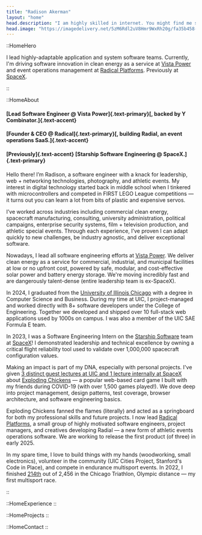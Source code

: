 ```yaml
---
title: "Radison Akerman"
layout: "home"
head.description: "I am highly skilled in internet. You might find me solving niche problems with programming, over yonder with my camera, or working on something radical."
head.image: "https://imagedelivery.net/5zM6Rdl2uV8Hmr9WxRh20g/fa35b458-67ec-4711-0256-9f68535cbd00/md"
---
```


::HomeHero

I lead highly-adaptable application and system software teams. 
Currently, I'm driving software innovation in clean energy as a service at [Vista Power](https://vistapower.com) and event operations management at [Radical Platforms](https://radicalplatforms.org). 
Previously at [SpaceX](https://spacex.com).

::

::HomeAbout

<!-- #### [Internet wizard with]{.text-accent} [4+ years of full-stack software experience.]{.text-primary} -->

#### [Lead Software Engineer @ Vista Power]{.text-primary}[, backed by Y Combinator.]{.text-accent}

#### [Founder & CEO @ Radical]{.text-primary}[, building Radial, an event operations SaaS.]{.text-accent}

#### [Previously]{.text-accent} [Starship Software Engineering @ SpaceX.]{.text-primary}

####

Hello there! I’m Radison, a software engineer with a knack for leadership, web + networking technologies, photography,
and athletic events. My interest in digital technology started back in middle school when I tinkered with
microcontrollers and competed in FIRST LEGO League competitions — it turns out you can learn a lot from bits of plastic
and expensive servos.

I’ve worked across industries including commercial clean energy, spacecraft manufacturing, consulting, university administration, political campaigns, enterprise security systems, film + television production, and athletic special events. Through each experience, I’ve proven I can adapt quickly to new challenges, be industry agnostic, and deliver exceptional software.

Nowadays, I lead all software engineering efforts at [Vista Power](https://vistapower.com). We deliver clean energy as a service for commercial, industrial, and municipal facilities at low or no upfront cost, powered by safe, modular, and cost-effective solar power and battery energy storage. We're moving incredibly fast and are dangerously talent-dense (entire leadership team is ex-SpaceX).

In 2024, I graduated from the [University of Illinois Chicago](https://uic.edu) with a degree in Computer Science and Business. During my time at UIC, I project-managed and worked directly with
8+ software developers under the College of Engineering. Together we developed and shipped over 10 full-stack web
applications used by 1000s on campus. I was also a member of the UIC SAE Formula E team.

In 2023, I was a Software Engineering Intern on the
[Starship Software](https://www.spacex.com/vehicles/starship/) team at [SpaceX](https://spacex.com)! I demonstrated
leadership and technical excellence by owning a critical flight reliability
tool used to validate over 1,000,000 spacecraft configuration values.

Making an impact is part of my DNA, especially with personal projects. I've given [3 distinct
guest lectures at UIC and 1 lecture internally at SpaceX](/publications) about
[Exploding Chickens](https://chickens.rakerman.com) — a popular web-based card game I built with my friends during COVID-19 (with over 1,500 games played!). We dove deep into project management, design patterns, test coverage, browser architecture, and software engineering basics.

Exploding Chickens fanned the flames (literally) and acted as a springboard for both my professional skills and future
projects. I now lead [Radical Platforms](https://radicalplatforms.org), a small group of highly motivated
software engineers, project managers, and creatives developing Radial — a new form of athletic events operations software. We are working to release the first product (of three) in early 2025.

In my spare time, I love to build things with my hands (woodworking, small electronics), volunteer in
the community (UIC Cities Project, Stanford's Code in Place), and compete in endurance multisport events. In 2022, I
finished [214th](https://www.athlinks.com/event/30585/results/Event/1019369/Course/2251422/Bib/3435) out of 2,456 in the
Chicago Triathlon, Olympic distance — my first multisport race.

::

::HomeExperience
::

::HomeProjects
::

::HomeContact
::